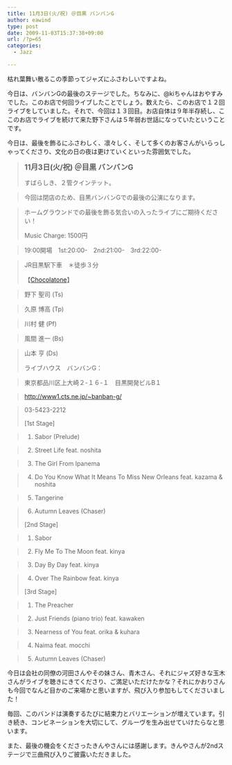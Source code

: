 ```yaml
---
title: 11月3日(火/祝) ＠目黒 バンバンG
author: eawind
type: post
date: 2009-11-03T15:37:38+09:00
url: /?p=65
categories:
  - Jazz

---
```

枯れ葉舞い散るこの季節ってジャズにふさわしいですよね。

今日は、バンバンGの最後のステージでした。ちなみに、@kiちゃんはおやすみでした。このお店で何回ライブしたことでしょう。数えたら、このお店で１２回ライブをしていました。それで、今回は１３回目。お店自体は９年半存続し、ここのお店でライブを続けて来た野下さんは５年弱お世話になっていたということです。

今日は、最後を飾るにふさわしく、凛々しく、そして多くのお客さんがいらっしゃってくださり、文化の日の夜は更けていくといった雰囲気でした。

> <big><strong>11月3日(火/祝) ＠目黒 バンバンG</strong></big>
> 
> すばらしき、２管クインテット。
  
> 今回は閉店のため、目黒バンバンGでの最後の公演になります。
  
> ホームグラウンドでの最後を飾る気合いの入ったライブにご期待ください！
> 
> Music Charge: 1500円
  
> 19:00開場　1st:20:00-　2nd:21:00-　3rd:22:00-
  
> JR目黒駅下車　＊徒歩３分
> 
> 【[Chocolatone][1]】
  
> 野下 聖司 (Ts)
  
> 久原 博高 (Tp)
  
> 川村 健 (Pf)
  
> 風間 進一 (Bs)
  
> 山本 亨 (Ds)
> 
> ライブハウス　バンバンG：
  
> 東京都品川区上大崎２-１６-１　目黒開発ビルB１
  
> http://www1.cts.ne.jp/~banban-g/
  
> 03-5423-2212
> 
> [1st Stage]
  
> 1. Sabor (Prelude)
  
> 2. Street Life feat. noshita
  
> 3. The Girl From Ipanema
  
> 4. Do You Know What It Means To Miss New Orleans feat. kazama & noshita
  
> 5. Tangerine
  
> 6. Autumn Leaves (Chaser)
> 
> [2nd Stage]
  
> 1. Sabor
  
> 2. Fly Me To The Moon feat. kinya
  
> 3. Day By Day feat. kinya
  
> 4. Over The Rainbow feat. kinya
> 
> [3rd Stage]
  
> 1. The Preacher
  
> 2. Just Friends (piano trio) feat. kawaken
  
> 3. Nearness of You feat. orika & kuhara
  
> 4. Naima feat. mocchi
  
> 5. Autumn Leaves (Chaser) 

今日は会社の同僚の河田さんやその妹さん、青木さん、それにジャズ好きな玉木さんがライブを聴きにきてくださり、ご満足いただけたかな？それにかおりさんも今回でなんど目かのご来場かと思いますが、飛び入り参加もしてくださいました！

毎回、このバンドは演奏するたびに結束力とバリエーションが増えています。引き続き、コンビネーションを大切にして、グルーヴを生み出せていけたらなと思います。

また、最後の機会をくださったきんやさんには感謝します。きんやさんが2ndステージで三曲飛び入りご披露いただきました。

 [1]: http://www.eawind.net/?page_id=930
